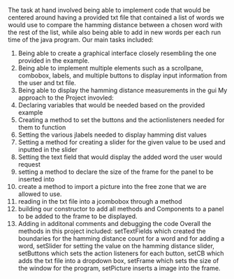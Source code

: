The task at hand involved being able to implement code that would be 
centered around having a provided txt file that contained a list of 
words we would use to compare the hamming distance between a chosen word 
with the rest of the list, while also being able to add in new words 
per each run time of the java program. Our main tasks included:
1. Being able to create a graphical interface closely resembling the one 
provided in the example.
2. Being able to implement multiple elements such as a scrollpane, 
combobox, labels, and multiple buttons to display input information from 
the user and txt file.
3. Being able to display the hamming distance measurements in the gui
My approach to the Project invovled:
1. Declaring variables that would be needed based on the provided 
example
2. Creating a method to set the buttons and the actionlisteners needed 
for them to function
3. Setting the various jlabels needed to display hamming dist values
4. Setting a method for creating a slider for the given value to be used 
and inputted in the slider
5. Setting the text field that would display the added word the user 
would request
6. setting a method to declare the size of the frame for the panel to be 
inserted into
7. create a method to import a picture into the free zone that we are 
allowed to use.
8. reading in the txt file into a jcombobox through a method
9. building our constructor to add all methods and Components to a panel 
to be added to the frame to be displayed.
10. Adding in additonal comments and debugging the code
Overall the methods in this project included: setTextFields which 
created the boundaries for the hamming distance count for a word and for 
adding a word, setSlider for setting the value on the hamming distance 
slider, setButtons which sets the action listeners for each button, 
setCB which adds the txt file into a dropdown box, setFrame which sets 
the size of the window for the program, setPicture inserts a image into 
the frame.
